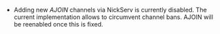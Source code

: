   * Adding new <em>AJOIN</em> channels via NickServ is currently disabled.
    The current implementation allows to circumvent channel bans.
    AJOIN will be reenabled once this is fixed.
